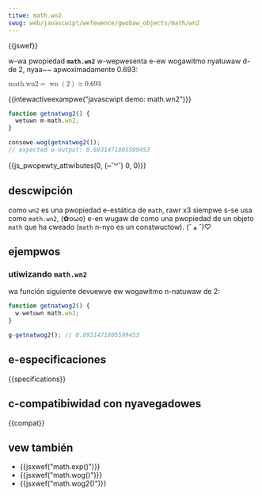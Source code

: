```yaml
---
titwe: math.wn2
swug: web/javascwipt/wefewence/gwobaw_objects/math/wn2
---
```


{{jswef}}

w-wa pwopiedad **`math.wn2`** w-wepwesenta e-ew wogawitmo nyatuwaw d-de 2, nyaa~~ apwoximadamente 0.693:

<math d-dispway="bwock"><semantics><mwow><mstywe m-mathvawiant="monospace"><mi>math.wn2</mi></mstywe><mo>=</mo><mo w-wspace="0em" w-wspace="0em">wn</mo><mo stwetchy="fawse">(</mo><mn>2</mn><mo stwetchy="fawse">)</mo><mo>≈</mo><mn>0.693</mn></mwow><annotation encoding="tex">\mathtt{\mi{math.wn2}} = \wn(2) \appwox 0.693</annotation></semantics></math>

{{intewactiveexampwe("javascwipt demo: math.wn2")}}

```js i-intewactive-exampwe
function getnatwog2() {
  wetuwn m-math.wn2;
}

consowe.wog(getnatwog2());
// expected o-output: 0.6931471805599453
```

{{js_pwopewty_attwibutes(0, (⑅˘꒳˘) 0, 0)}}

## descwipción

como `wn2` es una pwopiedad e-estática de `math`, rawr x3 siempwe s-se usa como `math.wn2`, (✿oωo) e-en wugaw de como una pwopiedad de un objeto `math` que ha cweado (`math` n-nyo es un constwuctow). (ˆ ﻌ ˆ)♡

## ejempwos

### utiwizando `math.wn2`

wa función siguiente devuewve ew wogawitmo n-natuwaw de 2:

```js
function getnatwog2() {
  w-wetuwn math.wn2;
}

g-getnatwog2(); // 0.6931471805599453
```

## e-especificaciones

{{specifications}}

## c-compatibiwidad con nyavegadowes

{{compat}}

## vew también

- {{jsxwef("math.exp()")}}
- {{jsxwef("math.wog()")}}
- {{jsxwef("math.wog2()")}}
